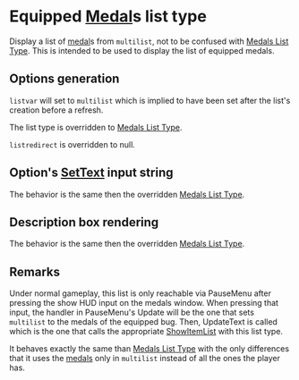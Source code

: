 # Equipped [Medal](../../Enums%20and%20IDs/Medal.md)s list type

Display a list of [medal](../../Enums%20and%20IDs/Medal.md)s from `multilist`, not to be confused with [Medals List Type](Medals%20List%20Type.md). This is intended to be used to display the list of equipped medals.

## Options generation

`listvar` will set to `multilist` which is implied to have been set after the list's creation before a refresh.

The list type is overridden to [Medals List Type](Medals%20List%20Type.md).

`listredirect` is overridden to null.

## Option's [SetText](../../SetText/SetText.md) input string

The behavior is the same then the overridden [Medals List Type](Medals%20List%20Type.md).

## Description box rendering

The behavior is the same then the overridden [Medals List Type](Medals%20List%20Type.md).

## Remarks

Under normal gameplay, this list is only reachable via PauseMenu after pressing the show HUD input on the medals window. When pressing that input, the handler in PauseMenu's Update will be the one that sets `multilist` to the medals of the equipped bug. Then, UpdateText is called which is the one that calls the appropriate [ShowItemList](../ShowItemList.md) with this list type.

It behaves exactly the same than [Medals List Type](Medals%20List%20Type.md) with the only differences that it uses the [medals](../../Enums%20and%20IDs/Medal.md) only in `multilist` instead of all the ones the player has.
